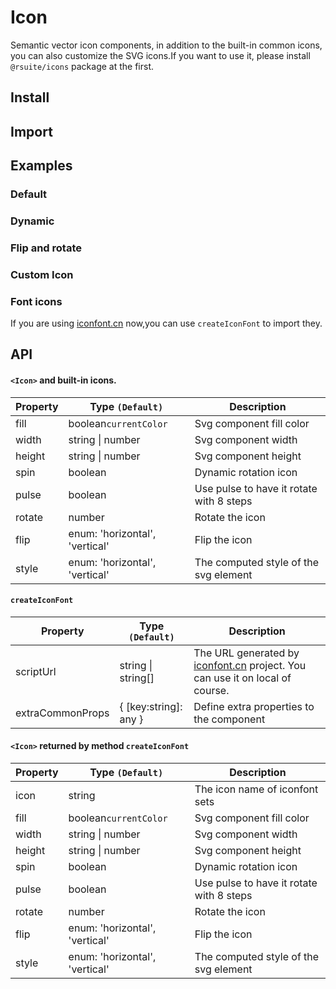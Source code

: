 # Icon

Semantic vector icon components, in addition to the built-in common icons, you can also customize the SVG icons.If you want to use it, please install `@rsuite/icons` package at the first.

## Install

<!--{include:(components/icon/fragments/install.md)}-->

## Import

<!--{include:(components/icon/fragments/import.md)}-->

## Examples

### Default

<!--{include:`basic.md`}-->

### Dynamic

<!--{include:`spin.md`}-->

### Flip and rotate

<!--{include:`rotate.md`}-->

### Custom Icon

<!--{include:`custom.md`}-->

### Font icons

If you are using [iconfont.cn](https://iconfont.cn) now,you can use `createIconFont` to import they.

<!--{include:`create-icon-font.md`}-->

## API

#### `<Icon>` and built-in icons.

| Property | Type `(Default)`               | Description                              |
| -------- | ------------------------------ | ---------------------------------------- |
| fill     | boolean`currentColor`          | Svg component fill color                 |
| width    | string &#124; number           | Svg component width                      |
| height   | string &#124; number           | Svg component height                     |
| spin     | boolean                        | Dynamic rotation icon                    |
| pulse    | boolean                        | Use pulse to have it rotate with 8 steps |
| rotate   | number                         | Rotate the icon                          |
| flip     | enum: 'horizontal', 'vertical' | Flip the icon                            |
| style    | enum: 'horizontal', 'vertical' | The computed style of the svg element    |

#### `createIconFont`

| Property         | Type `(Default)`       | Description                                                                                         |
| ---------------- | ---------------------- | --------------------------------------------------------------------------------------------------- |
| scriptUrl        | string &#124; string[] | The URL generated by [iconfont.cn](https://iconfont.cn) project. You can use it on local of course. |
| extraCommonProps | { [key:string]: any }  | Define extra properties to the component                                                            |

#### `<Icon>` returned by method `createIconFont`

| Property | Type `(Default)`               | Description                              |
| -------- | ------------------------------ | ---------------------------------------- |
| icon     | string                         | The icon name of iconfont sets           |
| fill     | boolean`currentColor`          | Svg component fill color                 |
| width    | string &#124; number           | Svg component width                      |
| height   | string &#124; number           | Svg component height                     |
| spin     | boolean                        | Dynamic rotation icon                    |
| pulse    | boolean                        | Use pulse to have it rotate with 8 steps |
| rotate   | number                         | Rotate the icon                          |
| flip     | enum: 'horizontal', 'vertical' | Flip the icon                            |
| style    | enum: 'horizontal', 'vertical' | The computed style of the svg element    |
